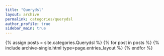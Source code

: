```yaml
---
title: "Querydsl"
layout: archive
permalink: categories/querydsl
author_profile: true
sidebar_main: true
---
```


{% assign posts = site.categories.Querydsl %}
{% for post in posts %} {% include archive-single.html type=page.entries_layout %} {% endfor %}